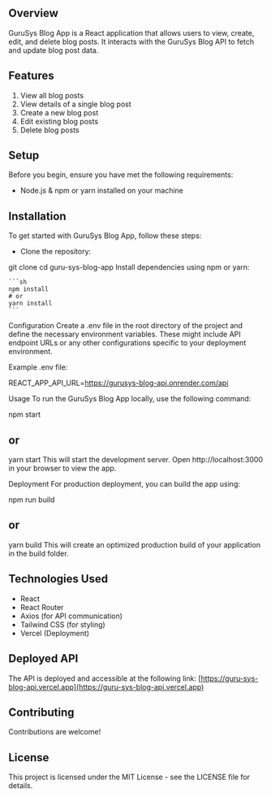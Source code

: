 ## Overview
GuruSys Blog App is a React application that allows users to view, create, edit, and delete blog posts. It interacts with the GuruSys Blog API to fetch and update blog post data.

## Features
1. View all blog posts
2. View details of a single blog post
3. Create a new blog post
4. Edit existing blog posts
5. Delete blog posts


## Setup
Before you begin, ensure you have met the following requirements:

- Node.js & npm or yarn installed on your machine

## Installation
To get started with GuruSys Blog App, follow these steps:

- Clone the repository:

git clone <repository-url>
cd guru-sys-blog-app
Install dependencies using npm or yarn:

    ```sh
    npm install
    # or
    yarn install
    ```

Configuration
Create a .env file in the root directory of the project and define the necessary environment variables. These might include API endpoint URLs or any other configurations specific to your deployment environment.

Example .env file:

REACT_APP_API_URL=https://gurusys-blog-api.onrender.com/api


Usage
To run the GuruSys Blog App locally, use the following command:


npm start
## or
yarn start
This will start the development server. Open http://localhost:3000 in your browser to view the app.

Deployment
For production deployment, you can build the app using:


npm run build
## or
yarn build
This will create an optimized production build of your application in the build folder.


## Technologies Used
- React
- React Router
- Axios (for API communication)
- Tailwind CSS (for styling)
- Vercel (Deployment)


## Deployed API
The API is deployed and accessible at the following link:
[https://guru-sys-blog-api.vercel.app](https://guru-sys-blog-api.vercel.app)


## Contributing
Contributions are welcome! 

## License
This project is licensed under the MIT License - see the LICENSE file for details.
